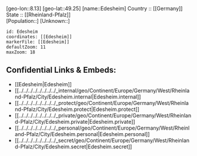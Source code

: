 ﻿---
location: [49.25,8.13] 
mapzoom: [7,12] 
mapmarker: city 
type: City
tags:
- geo/City


SpocWebEntityId: 29971
isDeleted: false
confidential: public

---
[geo-lon::8.13] 
[geo-lat::49.25] 
[name::Edesheim] 
Country :: [[Germany]]  
State :: [[Rheinland-Pfalz]]  
[Population::] 
[Unknown::] 


```leaflet
id: Edesheim
coordinates: [[Edesheim]] 
markerFile: [[Edesheim]] 
defaultZoom: 11 
maxZoom: 18
```


## Confidential Links & Embeds: 
- [[Edesheim|Edesheim]]  
- [[../../../../../../../../_internal/geo/Continent/Europe/Germany/West/Rheinland-Pfalz/City/Edesheim.internal|Edesheim.internal]] 
- [[../../../../../../../../_protect/geo/Continent/Europe/Germany/West/Rheinland-Pfalz/City/Edesheim.protect|Edesheim.protect]] 
- [[../../../../../../../../_private/geo/Continent/Europe/Germany/West/Rheinland-Pfalz/City/Edesheim.private|Edesheim.private]] 
- [[../../../../../../../../_personal/geo/Continent/Europe/Germany/West/Rheinland-Pfalz/City/Edesheim.personal|Edesheim.personal]] 
- [[../../../../../../../../_secret/geo/Continent/Europe/Germany/West/Rheinland-Pfalz/City/Edesheim.secret|Edesheim.secret]] 
